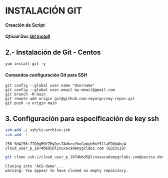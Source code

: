 # INSTALACIÓN GIT

#### Creación de Script
##### Oficial Doc **[Git Install](https://git-scm.com/book/en/v2/Getting-Started-Installing-Git/)**

## 2.- Instalación de Git - Centos
```console
yum install git -y
```
#### Comandos configuración Git para SSH
```console
git config --global user.name "Username"
git config --global user.email my-email@gmail.com
git branch -M main
git remote add origin git@github.com:<myorg>/>my-repo>.git
git push -u origin main
```
## 3. Configuración para especificación de key ssh
```sh
ssh-add ~/.ssh/tu-archivo-ssh
ssh-add -l
```
```console
256 SHA256:77Q0gM9YZMyDesTAdkeuYboCpbyhBnY51laEDQhAbjA cloud_user_p_1074bbd5@linuxacademygclabs.com (ED25519)
```
```sh
git clone ssh://cloud_user_p_1074bbd5@linuxacademygclabs.com@source.developers.google.com:2022/p/playground-s-11-ef434ec4/r/ACG-demo
```
```console
Cloning into 'ACG-demo'...
warning: You appear to have cloned an empty repository.
```